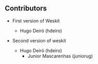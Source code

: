 ## Contributors

- First version of Weskit
  - Hugo Deiró (hdeiro)

- Second version of weskit
  - Hugo Deiró (hdeiro)
	- Junior Mascarenhas (juniorug)
